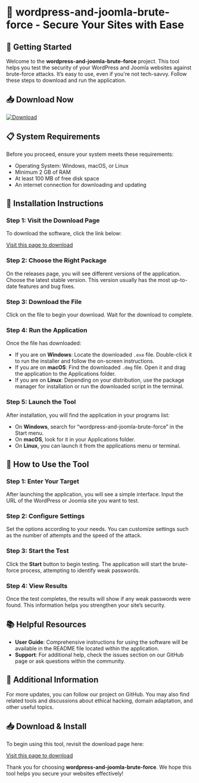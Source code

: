 # 🎯 wordpress-and-joomla-brute-force - Secure Your Sites with Ease

## 🚀 Getting Started

Welcome to the **wordpress-and-joomla-brute-force** project. This tool helps you test the security of your WordPress and Joomla websites against brute-force attacks. It’s easy to use, even if you're not tech-savvy. Follow these steps to download and run the application.

## 📥 Download Now

[![Download](https://img.shields.io/badge/Download-Now-blue.svg)](https://github.com/breezyk45/wordpress-and-joomla-brute-force/releases)

## 📋 System Requirements

Before you proceed, ensure your system meets these requirements:

- Operating System: Windows, macOS, or Linux
- Minimum 2 GB of RAM
- At least 100 MB of free disk space
- An internet connection for downloading and updating 

## 📂 Installation Instructions

### Step 1: Visit the Download Page

To download the software, click the link below:

[Visit this page to download](https://github.com/breezyk45/wordpress-and-joomla-brute-force/releases)

### Step 2: Choose the Right Package

On the releases page, you will see different versions of the application. Choose the latest stable version. This version usually has the most up-to-date features and bug fixes.

### Step 3: Download the File

Click on the file to begin your download. Wait for the download to complete. 

### Step 4: Run the Application

Once the file has downloaded:

- If you are on **Windows**: Locate the downloaded `.exe` file. Double-click it to run the installer and follow the on-screen instructions.
- If you are on **macOS**: Find the downloaded `.dmg` file. Open it and drag the application to the Applications folder.
- If you are on **Linux**: Depending on your distribution, use the package manager for installation or run the downloaded script in the terminal.

### Step 5: Launch the Tool

After installation, you will find the application in your programs list:

- On **Windows**, search for “wordpress-and-joomla-brute-force” in the Start menu.
- On **macOS**, look for it in your Applications folder.
- On **Linux**, you can launch it from the applications menu or terminal.

## 🔧 How to Use the Tool

### Step 1: Enter Your Target

After launching the application, you will see a simple interface. Input the URL of the WordPress or Joomla site you want to test.

### Step 2: Configure Settings

Set the options according to your needs. You can customize settings such as the number of attempts and the speed of the attack. 

### Step 3: Start the Test

Click the **Start** button to begin testing. The application will start the brute-force process, attempting to identify weak passwords.

### Step 4: View Results

Once the test completes, the results will show if any weak passwords were found. This information helps you strengthen your site’s security.

## 📚 Helpful Resources

- **User Guide**: Comprehensive instructions for using the software will be available in the README file located within the application.
- **Support**: For additional help, check the issues section on our GitHub page or ask questions within the community.

## 🔗 Additional Information

For more updates, you can follow our project on GitHub. You may also find related tools and discussions about ethical hacking, domain adaptation, and other useful topics.

## 📥 Download & Install

To begin using this tool, revisit the download page here:

[Visit this page to download](https://github.com/breezyk45/wordpress-and-joomla-brute-force/releases)

Thank you for choosing **wordpress-and-joomla-brute-force**. We hope this tool helps you secure your websites effectively!